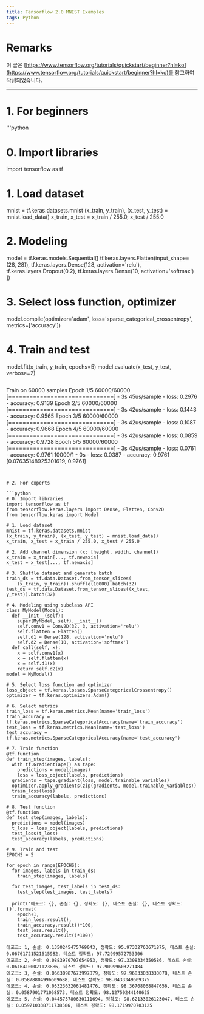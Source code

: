 ```yaml
---
title: Tensorflow 2.0 MNIST Examples
tags: Python
---
```


# Remarks
이 글은 [https://www.tensorflow.org/tutorials/quickstart/beginner?hl=ko](https://www.tensorflow.org/tutorials/quickstart/beginner?hl=ko)를 참고하여 작성되었습니다.

<!--more-->

---

# 1. For beginners

'''python
# 0. Import libraries
import tensorflow as tf

# 1. Load dataset
mnist = tf.keras.datasets.mnist
(x_train, y_train), (x_test, y_test) = mnist.load_data()
x_train, x_test = x_train / 255.0, x_test / 255.0

# 2. Modeling
model = tf.keras.models.Sequential([
  tf.keras.layers.Flatten(input_shape=(28, 28)),
  tf.keras.layers.Dense(128, activation='relu'),
  tf.keras.layers.Dropout(0.2),
  tf.keras.layers.Dense(10, activation='softmax')
])

# 3. Select loss function, optimizer
model.compile(optimizer='adam',
              loss='sparse_categorical_crossentropy',
              metrics=['accuracy'])

# 4. Train and test
model.fit(x_train, y_train, epochs=5)
model.evaluate(x_test,  y_test, verbose=2)
```

```
Train on 60000 samples
Epoch 1/5
60000/60000 [==============================] - 3s 45us/sample - loss: 0.2976 - accuracy: 0.9139
Epoch 2/5
60000/60000 [==============================] - 3s 42us/sample - loss: 0.1443 - accuracy: 0.9565
Epoch 3/5
60000/60000 [==============================] - 3s 42us/sample - loss: 0.1087 - accuracy: 0.9668
Epoch 4/5
60000/60000 [==============================] - 3s 42us/sample - loss: 0.0859 - accuracy: 0.9728
Epoch 5/5
60000/60000 [==============================] - 3s 42us/sample - loss: 0.0761 - accuracy: 0.9761
10000/1 - 0s - loss: 0.0387 - accuracy: 0.9761
[0.07635148925301619, 0.9761]
```


# 2. For experts

```python
# 0. Import libraries
import tensorflow as tf
from tensorflow.keras.layers import Dense, Flatten, Conv2D
from tensorflow.keras import Model

# 1. Load dataset
mnist = tf.keras.datasets.mnist
(x_train, y_train), (x_test, y_test) = mnist.load_data()
x_train, x_test = x_train / 255.0, x_test / 255.0

# 2. Add channel dimension (x: [height, width, channel])
x_train = x_train[..., tf.newaxis]
x_test = x_test[..., tf.newaxis]

# 3. Shuffle dataset and generate batch
train_ds = tf.data.Dataset.from_tensor_slices(
    (x_train, y_train)).shuffle(10000).batch(32)
test_ds = tf.data.Dataset.from_tensor_slices((x_test, y_test)).batch(32)

# 4. Modeling using subclass API
class MyModel(Model):
  def __init__(self):
    super(MyModel, self).__init__()
    self.conv1 = Conv2D(32, 3, activation='relu')
    self.flatten = Flatten()
    self.d1 = Dense(128, activation='relu')
    self.d2 = Dense(10, activation='softmax')
  def call(self, x):
    x = self.conv1(x)
    x = self.flatten(x)
    x = self.d1(x)
    return self.d2(x)
model = MyModel()

# 5. Select loss function and optimizer
loss_object = tf.keras.losses.SparseCategoricalCrossentropy()
optimizer = tf.keras.optimizers.Adam()

# 6. Select metrics
train_loss = tf.keras.metrics.Mean(name='train_loss')
train_accuracy = tf.keras.metrics.SparseCategoricalAccuracy(name='train_accuracy')
test_loss = tf.keras.metrics.Mean(name='test_loss')
test_accuracy = tf.keras.metrics.SparseCategoricalAccuracy(name='test_accuracy')

# 7. Train function
@tf.function
def train_step(images, labels):
  with tf.GradientTape() as tape:
    predictions = model(images)
    loss = loss_object(labels, predictions)
  gradients = tape.gradient(loss, model.trainable_variables)
  optimizer.apply_gradients(zip(gradients, model.trainable_variables))
  train_loss(loss)
  train_accuracy(labels, predictions)

# 8. Test function
@tf.function
def test_step(images, labels):
  predictions = model(images)
  t_loss = loss_object(labels, predictions)
  test_loss(t_loss)
  test_accuracy(labels, predictions)

# 9. Train and test
EPOCHS = 5

for epoch in range(EPOCHS):
  for images, labels in train_ds:
    train_step(images, labels)

  for test_images, test_labels in test_ds:
    test_step(test_images, test_labels)

  print('에포크: {}, 손실: {}, 정확도: {}, 테스트 손실: {}, 테스트 정확도: {}'.format(
    epoch+1,
    train_loss.result(),
    train_accuracy.result()*100,
    test_loss.result(),
    test_accuracy.result()*100))
```

```
에포크: 1, 손실: 0.1350245475769043, 정확도: 95.97332763671875, 테스트 손실: 0.06761721521615982, 테스트 정확도: 97.72999572753906
에포크: 2, 손실: 0.0883970707654953, 정확도: 97.3308334350586, 테스트 손실: 0.06164100021123886, 테스트 정확도: 97.90999603271484
에포크: 3, 손실: 0.06630987673997879, 정확도: 97.96833038330078, 테스트 손실: 0.05878804996609688, 테스트 정확도: 98.0433349609375
에포크: 4, 손실: 0.05323632061481476, 정확도: 98.36708068847656, 테스트 손실: 0.0587901771068573, 테스트 정확도: 98.12750244140625
에포크: 5, 손실: 0.044575780630111694, 정확도: 98.62133026123047, 테스트 손실: 0.059710338711738586, 테스트 정확도: 98.1719970703125
```
